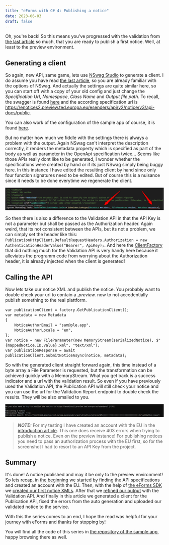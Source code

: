 ```yaml
---
title: "eForms with C# 4: Publishing a notice"
date: 2023-06-03
draft: false
---
```


Oh, you're back! So this means you've progressed with the validation from [the last article](/post/eForms-scharp/validating) so much, that you are ready to publish a first notice. Well, at least to the preview environment.

## Generating a client
So again, new API, same game, lets use [NSwag Studio](https://github.com/RicoSuter/NSwag) to generate a client. I do assume you have read [the last article](/post/eForms-scharp/validating), so you are already familiar with the options of NSwag. And actually the settings are quite similar here, so you can start off with a copy of your old config and just change the _Specification Url_, _Namespace_, _Class Name_ and _Output file path_. To recall, the swagger is found [here](https://enotices2.preview.ted.europa.eu/esenders/swagger-ui/) and the according specification url is https://enotices2.preview.ted.europa.eu/esenders/api/v2/notice/v3/api-docs/public.

You can also work of the configuration of the sample app of course, it is found [here](https://github.com/Kunter-Bunt/eForms-CSharp-Sample/blob/main/eForms-CSharp-Sample-App/clients/PublicationApi.nswag).

But no matter how much we fiddle with the settings there is always a problem with the output. Again NSwag can't interpret the description correctly, it renders the metadata property which is specified as part of the body as well as parameter in the OpenApi specification twice... Seems like those APIs really dont like to be generated, I wonder whether the specifications were created by hand or if its just NSwag simply being buggy here. In this instance I have edited the resulting client by hand since only four function signatures need to be edited. But of course this is a nuisance since it needs to be done everytime we regenerate the client.

![One of the metadata inputs needs to be removed.](ClientProblem.png)

So then there is also a difference to the Validation API in that the API Key is not a parameter but shall be passed as the Authorization header. Again weird, that its not consistent between the APIs, but its not a problem, we can simply set the header like this: `PublicationHttpClient.DefaultRequestHeaders.Authorization = new AuthenticationHeaderValue("Bearer", ApiKey);`. And here the [ClientFactory](https://github.com/Kunter-Bunt/eForms-CSharp-Sample/blob/main/eForms-CSharp-Sample-App/client/ClientFactory.cs) that did nothing much for the Validation API is very handy here because it alleviates the programm code from worrying about the Authorization header, it is already injected when the client is generated!

## Calling the API
Now lets take our notice XML and publish the notice. You probably want to double check your url to contain a _.preview._ now to not accedentially publish something to the real plattform.

```
var publicationClient = factory.GetPublicationClient();
var metadata = new Metadata
{
    NoticeAuthorEmail = "sam@ple.app",
    NoticeAuthorLocale = "en",
};
var notice = new FileParameter(new MemoryStream(serializedNotice), $"{mappedNotice.ID.Value}.xml", "text/xml");
var publicationResponse = await publicationClient.SubmitNoticeAsync(notice, metadata);
```

So with the generated client straight forward again, this time instead of a byte array a File Parameter is requested, but the transformation can be achieved quickly with a MemoryStream.
What you get back is a success indicator and a url with the validation result. So even if you have previously used the Validation API, the Publication API will still check your notice and you can use the url for the Validation Report endpoint to double check the results. They will be also emailed to you.

![The resulting output of the sample app for a successful publish](SuccessfulPublish.png)

> **_NOTE:_** For my testing I have created an account with the EU in the [introduction article](/post/eForms-scharp/introduction). This one does receive 403 errors when trying to publish a notice. Even on the preview instance! For publishing notices you need to pass an authorization process with the EU first, so for the screenshot I had to resort to an API Key from the project.

## Summary
It's done! A notice published and may it be only to the preview environment! So lets recap, in [the beginning](/post/eForms-scharp/introduction) we started by finding the API specifications and created an account with the EU. Then, with the help of [the eForms SDK](https://github.com/OP-TED/eForms-SDK) we [created our first notice XMLs](/post/eForms-scharp/generating). After that we [refined our output](/post/eForms-scharp/validating) with the Validation API. And finally in this article we generated a client for the Publication API, fixed the errors from the auto generation and uploaded our validated notice to the service. 

With this the series comes to an end, I hope the read was helpful for your journey with eForms and thanks for stopping by!

You will find all the code of this series in [the repository of the sample app](https://github.com/Kunter-Bunt/eForms-CSharp-Sample), happy browsing there as well.